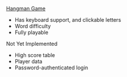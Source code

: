[Hangman Game](http://hangmanword.herokuapp.com/)
- Has keyboard support, and clickable letters
- Word difficulty
- Fully playable

Not Yet Implemented
- High score table
- Player data
- Password-authenticated login
